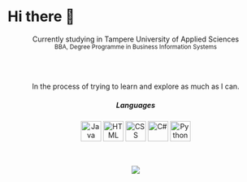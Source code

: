 # Hi there 🔮


<p align="center">Currently studying in Tampere University of Applied Sciences<br>
<sub>BBA, Degree Programme in Business Information Systems</sub></p>
<br>
<br>

<p align="center">In the process of trying to learn and explore as much as I can. <br>
  
<h5 align="center">Languages</h5>
 
<p align= "middle">
 <img alt="Java" width="40px" src="https://cdn.jsdelivr.net/gh/devicons/devicon/icons/java/java-original.svg" style="max-width: 100%;">
 <img alt="HTML" width="40px" src="https://cdn.jsdelivr.net/gh/devicons/devicon/icons/html5/html5-plain.svg" style="max-width: 100%;">
 <img alt="CSS" width="40px" src="https://cdn.jsdelivr.net/gh/devicons/devicon/icons/css3/css3-plain.svg" style="max-width: 100%;">
 <img alt="C#" width="40px" src="https://cdn.jsdelivr.net/gh/devicons/devicon/icons/csharp/csharp-plain.svg" style="max-width: 100%;">
 <img alt="Python" width="40px" src="https://cdn.jsdelivr.net/gh/devicons/devicon/icons/python/python-plain.svg" style="max-width: 100%;">
 </p>
<br>
<p align="middle"><img align="center" src="https://github-readme-stats-gamma-jade.vercel.app/api?username=Noorae&amp;show_icons=true&amp;count_private=true&amp;theme=material-palenight" style="max-width: 100%;">
  
</p>


